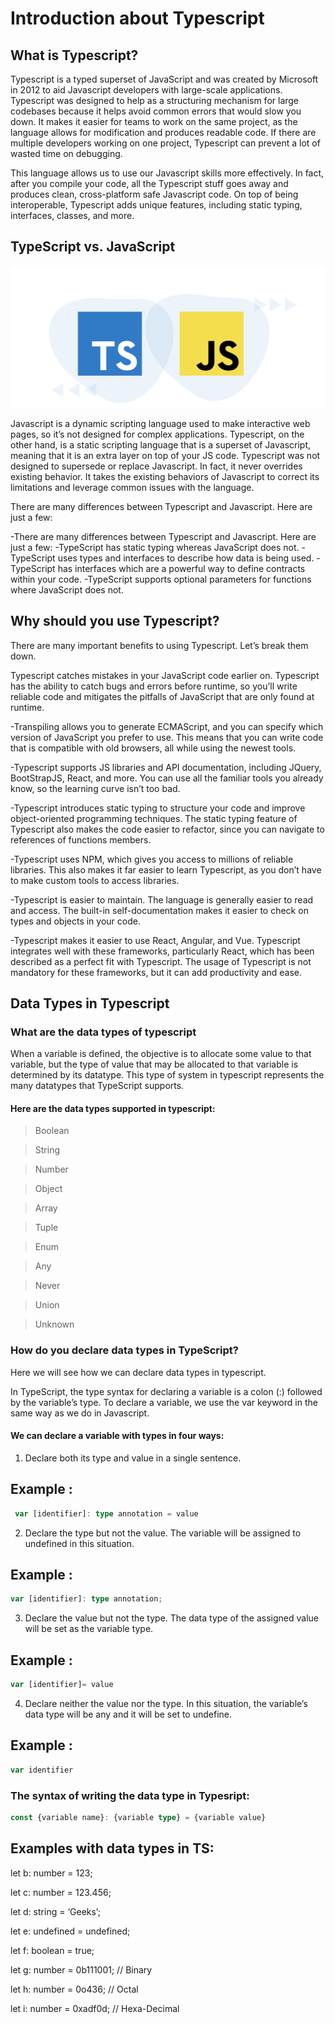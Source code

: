# Introduction about Typescript

## What is Typescript?

Typescript is a typed superset of JavaScript and was created by Microsoft in 2012 to aid Javascript developers with large-scale applications. Typescript was designed to help as a structuring mechanism for large codebases because it helps avoid common errors that would slow you down. It makes it easier for teams to work on the same project, as the language allows for modification and produces readable code. If there are multiple developers working on one project, Typescript can prevent a lot of wasted time on debugging.

This language allows us to use our Javascript skills more effectively. In fact, after you compile your code, all the Typescript stuff goes away and produces clean, cross-platform safe Javascript code. On top of being interoperable, Typescript adds unique features, including static typing, interfaces, classes, and more.

## TypeScript vs. JavaScript

![Alt text](image.png)

Javascript is a dynamic scripting language used to make interactive web pages, so it’s not designed for complex applications. Typescript, on the other hand, is a static scripting language that is a superset of Javascript, meaning that it is an extra layer on top of your JS code. Typescript was not designed to supersede or replace Javascript. In fact, it never overrides existing behavior. It takes the existing behaviors of Javascript to correct its limitations and leverage common issues with the language.

There are many differences between Typescript and Javascript. Here are just a few:

-There are many differences between Typescript and Javascript. Here are just a few:
-TypeScript has static typing whereas JavaScript does not.
-TypeScript uses types and interfaces to describe how data is being used.
-TypeScript has interfaces which are a powerful way to define contracts within your code.
-TypeScript supports optional parameters for functions where JavaScript does not.

## Why should you use Typescript?

There are many important benefits to using Typescript. Let’s break them down.

Typescript catches mistakes in your JavaScript code earlier on. Typescript has the ability to catch bugs and errors before runtime, so you’ll write reliable code and mitigates the pitfalls of JavaScript that are only found at runtime.

-Transpiling allows you to generate ECMAScript, and you can specify which version of JavaScript you prefer to use. This means that you can write code that is compatible with old browsers, all while using the newest tools.

-Typescript supports JS libraries and API documentation, including JQuery, BootStrapJS, React, and more. You can use all the familiar tools you already know, so the learning curve isn’t too bad.

-Typescript introduces static typing to structure your code and improve object-oriented programming techniques. The static typing feature of Typescript also makes the code easier to refactor, since you can navigate to references of functions members.

-Typescript uses NPM, which gives you access to millions of reliable libraries. This also makes it far easier to learn Typescript, as you don’t have to make custom tools to access libraries.

-Typescript is easier to maintain. The language is generally easier to read and access. The built-in self-documentation makes it easier to check on types and objects in your code.

-Typescript makes it easier to use React, Angular, and Vue. Typescript integrates well with these frameworks, particularly React, which has been described as a perfect fit with Typescript. The usage of Typescript is not mandatory for these frameworks, but it can add productivity and ease.

## Data Types in Typescript

### What are the data types of typescript

When a variable is defined, the objective is to allocate some value to that variable, but the type of value that may be allocated to that variable is determined by its datatype. This type of system in typescript represents the many datatypes that TypeScript supports.

#### Here are the data types supported in typescript:
>Boolean

>String

>Number

>Object

>Array

>Tuple

>Enum

>Any

>Never

>Union

>Unknown

### How do you declare data types in TypeScript?

Here we will see how we can declare data types in typescript.

In TypeScript, the type syntax for declaring a variable is a colon (:) followed by the variable’s type. To declare a variable, we use the var keyword in the same way as we do in Javascript.

#### We can declare a variable with types in four ways:

1. Declare both its type and value in a single sentence.

## Example :

```ts
 var [identifier]: type annotation = value
```

2. Declare the type but not the value. The variable will be assigned to undefined in this situation.

## Example :

```ts
var [identifier]: type annotation;
```

3. Declare the value but not the type. The data type of the assigned value will be set as the variable type.


## Example :

```ts
var [identifier]= value
```

4. Declare neither the value nor the type. In this situation, the variable’s data type will be any and it will be set to undefine.

## Example :

```ts
var identifier
```


### The syntax of writing the data type in Typesript:
```ts
const {variable name}: {variable type} = {variable value}
```



## Examples with data types in TS:
let b: number = 123;

let c: number = 123.456;

let d: string = ‘Geeks’;

let e: undefined = undefined;

let f: boolean = true;

let g: number = 0b111001; // Binary

let h: number = 0o436; // Octal

let i: number = 0xadf0d; // Hexa-Decimal